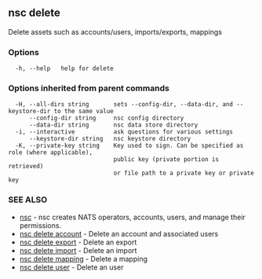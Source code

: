 ## nsc delete

Delete assets such as accounts/users, imports/exports, mappings

### Options

```
  -h, --help   help for delete
```

### Options inherited from parent commands

```
  -H, --all-dirs string       sets --config-dir, --data-dir, and --keystore-dir to the same value
      --config-dir string     nsc config directory
      --data-dir string       nsc data store directory
  -i, --interactive           ask questions for various settings
      --keystore-dir string   nsc keystore directory
  -K, --private-key string    Key used to sign. Can be specified as role (where applicable),
                              public key (private portion is retrieved)
                              or file path to a private key or private key 
```

### SEE ALSO

* [nsc](nsc.md)	 - nsc creates NATS operators, accounts, users, and manage their permissions.
* [nsc delete account](nsc_delete_account.md)	 - Delete an account and associated users
* [nsc delete export](nsc_delete_export.md)	 - Delete an export
* [nsc delete import](nsc_delete_import.md)	 - Delete an import
* [nsc delete mapping](nsc_delete_mapping.md)	 - Delete a mapping
* [nsc delete user](nsc_delete_user.md)	 - Delete an user

